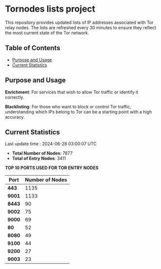 # Tornodes lists project

This repository provides updated lists of IP addresses associated with Tor relay nodes. The lists are refreshed every 30 minutes to ensure they reflect the most current state of the Tor network.

## Table of Contents

- [Purpose and Usage](#purpose-and-usage)
- [Current Statistics](#current-statistics)


## Purpose and Usage

**Enrichment**: For services that wish to allow Tor traffic or identify it correctly.

**Blacklisting**: For those who want to block or control Tor traffic, understanding which IPs belong to Tor can be a starting point with a high accuracy.

## Current Statistics

Last update time : 2024-06-28 03:00:07 UTC

- **Total Number of Nodes**: 7877
- **Total of Entry Nodes**: 3411

**TOP 10 PORTS USED FOR TOR ENTRY NODES**

| **Port** | **Number of Nodes** |
|------|-----------------|
| **443**   | 1135  |
| **9001**   | 1133  |
| **8443**   | 90  |
| **9002**   | 75  |
| **9000**   | 69  |
| **80**   | 52  |
| **8080**   | 49  |
| **9100**   | 44  |
| **9200**   | 27  |
| **9003**   | 23  |

